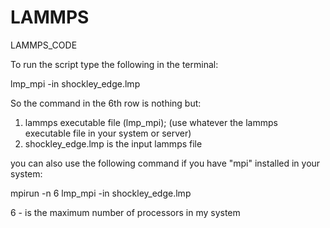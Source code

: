 # LAMMPS
LAMMPS_CODE

To run the script type the following in the terminal:

lmp_mpi -in shockley_edge.lmp

So the command in the 6th row is nothing but:
1. lammps executable file (lmp_mpi); (use whatever the lammps executable file in your system or server) 
2. shockley_edge.lmp is the input lammps file

you can also use the following command if you have "mpi" installed in your system:

mpirun -n 6 lmp_mpi -in shockley_edge.lmp

6 - is the maximum number of processors in my system

